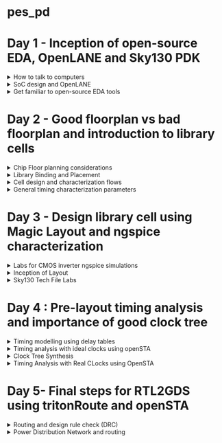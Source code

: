 # pes_pd
# Day 1 - Inception of open-source EDA, OpenLANE and Sky130 PDK
<details>
<summary> How to talk to computers </summary>

<details>

<summary>Introduction to QFN-48 Package, Chip, Pads, Core, Die and IPs</summary>

![WhatsApp Image 2023-09-19 at 11 50 43 AM](https://github.com/JBavitha/pes_pd/assets/142578450/00076ded-c322-49cf-a4c3-1043ccae2c57)


  
</details>



<details>
<summary> RISC-V(Reduced Instruction Set Computing-Five) </summary>

- Open Standard: RISC-V is an open standard ISA, which means that its specifications are freely available to the public. This openness encourages collaboration, innovation, and the development of a wide range of processors by various organizations and individuals.
- Simplicity: RISC-V follows the RISC philosophy of simplicity and orthogonality. It has a relatively small number of instructions with a regular encoding format, making it easier to design and optimize processors.

</details>

<details>

<summary> From Apps to Hardware </summary> 

Application software ---> System software ---> Hardware

This Application Software enters into a block called as System Software and this system software intern converts application program into  binary language.
- Major components of system sofware are:
  1. OS(Operating System)
  2. Compiler
  3. Assembler
![Screenshot from 2023-08-21 17-19-03](https://github.com/JBavitha/physicaldesignASIC/assets/142578450/c61ccc96-f3ad-4a8d-842c-0c0d5186eb4d)

### Type of Instructions
- Pseudo Instructions
- Base Integer Instructions(RV64I)
- Multiply Extension(RV64M)
- Single and Double precision floating point Extension(RV64F and RV64D)
</details>
</details>



<details>
<summary> SoC design and OpenLANE </summary> 

![image](https://github.com/JBavitha/pes_pd/assets/142578450/b2b20b8b-6564-46d5-8c02-9fc30d3f2fae)

## Simplified RTL to GDSII Flow

<img width="603" alt="Screenshot 2023-09-11 174858" src="https://github.com/JBavitha/pes_pd/assets/142578450/a6644fa7-83a0-48bf-8c94-cee34d5c5025">

```Synthesis : ``` Synthesis in the context of ASIC (Application-Specific Integrated Circuit) design is a crucial step in the overall ASIC design flow. It involves converting a high-level hardware description language (HDL) representation of a digital design into a gate-level netlist, which consists of logical gates (AND, OR, XOR, etc.) and flip-flops (registers).

```Floor planning :``` Floor planning is the process of determining how the various functional blocks, or modules, of an ASIC will be physically placed on the silicon die. It defines the overall chip's dimensions, the location of key components, and the routing channels for interconnects.

```Power planning :```Power planning, also known as power grid design, is the process of distributing power and ground throughout the ASIC to ensure stable and efficient power delivery. It involves creating a network of power rails and ground connections.

```place :```

1.Global Placement:
- Global placement is the initial phase of placement and focuses on finding a rough positioning of the cells on the chip's layout.
- It does not specify the exact coordinates but rather provides a high-level allocation of resources.
- The goal is to create a feasible floorplan that meets the chip's size and aspect ratio requirements while optimizing for factors like wirelength, timing, and power.

2.Detailed Placement:
- Detailed placement follows global placement and focuses on refining the positions of individual cells to achieve precise spatial coordinates.
- It determines the exact locations of each cell and ensures that cells are placed according to design constraints and the logical interconnections between them.

```Clock Tree Synthesis (CTS) :```CTS aims to efficiently distribute clock signals to all flip-flops and sequential elements in the design. This ensures that all clocked elements receive a synchronized clock signal, minimizing clock skew (the variation in arrival times of clock signals) and ensuring consistent operation.

```Signal Routing :```It involves the process of connecting various electronic components and interconnecting the signal paths to ensure proper functionality.

1. Global Routing:
- Global routing focuses on finding a rough path for each signal through the available routing channels to connect the source and destination points.
- It doesn't specify the exact path of each wire but rather defines high-level routing structures.

2. Detailed Routing:
- Detailed routing follows global routing and focuses on refining the exact paths of each signal.
- It specifies the specific routing resources (metal layers, vias, etc.) to be used for each net and resolves conflicts.

```Sign Off :```
- Physical Verifications
  - Design Rules Checking (DRC)
  - Layout vs. Schematic (LVS)
- Timing Verification
  - Static Timing Analysis (STA)

## Introduction to OpenLANE 
```Open-Source ASIC Design:``` OpenLane is designed to democratize the ASIC design process by providing open-source tools and methodologies. It aims to reduce the barriers to entry and enable more people to design custom integrated circuits.


- Main Goal:
  - Produce a clean GDSII with no human intervention (no-human-in-the-loop)

- Clean means:
  - No LVS Violations
  - No DRC Violations



### StriVe SoC Family

<img width="246" alt="image" src="https://github.com/JBavitha/pes_pd/assets/142578450/2cc4a4ae-1d0f-43a7-a281-f53cd835f9e0">

### OpenLANE ASIC Flow

![image](https://github.com/JBavitha/pes_pd/assets/142578450/d8db7b57-d549-4f66-af91-795a2df28fc2)

### Design For Test (DFT)

- Scan Insertion
- Automatic Test Pattern Generation (ATPG)
- Test Patterns Compaction
- Fault Coverage
- Fault Simulation

### Physical implementation 
- Also called automated PnR (Place and Route)
  - Floor/Power Planning
  - End Decoupling Capacitors and Tap cells insertion
  - Placement: Global and Detailed
  - Post placement optimization
  - Clock Tree Synthesis (CTS)
  - Routing: Global and Detailed

### Logic Equivalence Check

- Every time the netlist is modified, verification must be performed
  - CTS modifies the netlist
  - Post Placement optimizations modifies the netlist
- LEC is used to formally confirm that the function did not change after modifying the netlist

### Dealing with Antenna rules Violations
- When a metal wire segment is fabricated, it can act as an antenna.
  - Reactive ion etching causes charge to accumulate on the wire.
  - Transistor gates can be damaged during fabrication.
** Two solutions : **
- Bridging attaches a higher layer intermediary
  - Requires Router awareness (not there yet!)
- Add antenna diode cell to leak away charges
  - Antenna diodes are provided by the SCL

</details>





<details>
<summary> Get familiar to open-source EDA tools </summary> 
  
### OpenLANE directory structure in detail 

<img width="416" alt="image" src="https://github.com/JBavitha/pes_pd/assets/142578450/264589dd-a16d-43ba-a23b-0df5ac663015">

<img width="482" alt="image" src="https://github.com/JBavitha/pes_pd/assets/142578450/0a6630d8-6ea6-4ab1-9c62-b90278e4568e">

<img width="518" alt="image" src="https://github.com/JBavitha/pes_pd/assets/142578450/b95fc4be-0d02-4770-89d4-014e63c3bcc8">

- skywate-pdk : contains all pdk related files.
- open_pdks : set of scrips and files that converts foundry level pdks to be compatible with open source pda tools.
- sky130A : It is a variant of pdk.
- libs.tech : specific to technology
- libs.ref : specific to tools

### Design preparation steps

```
docker
./flow.tcl -interactive
package require openlane 0.9
prep -design picorv32a
run_synthesis
run_floorplan

```

<img width="342" alt="image" src="https://github.com/JBavitha/pes_pd/assets/142578450/7753c73b-e9c1-4006-8a43-1480eca4107d">





<img width="381" alt="image" src="https://github.com/JBavitha/pes_pd/assets/142578450/99a8d4ab-33ba-4bda-bc7e-d54c4f40b92a">



<img width="573" alt="image" src="https://github.com/JBavitha/pes_pd/assets/142578450/4d7c6351-6a7b-4b71-9f64-76f8b88012bc">



``` less config.tcl ```


<img width="511" alt="image" src="https://github.com/JBavitha/pes_pd/assets/142578450/da96657a-8ed4-4df2-90de-76f6490a6c74">

``` less sky130A_sky130_fd_sc_hd_config.tcl ```

<img width="322" alt="image" src="https://github.com/JBavitha/pes_pd/assets/142578450/1b383da5-b9b3-4075-825d-b9f0c61d8c5e">

**Design setup stage**

<img width="601" alt="image" src="https://github.com/JBavitha/pes_pd/assets/142578450/64294755-5b46-4b77-8d84-0a9aed67bf8a">

### Review files after design prep and run synthesis

<img width="522" alt="image" src="https://github.com/JBavitha/pes_pd/assets/142578450/c4dfe649-c06a-427b-8dc8-dfa1018c6503">


``` less merged.lef ```

<img width="430" alt="image" src="https://github.com/JBavitha/pes_pd/assets/142578450/43a7480d-6ccd-4742-8c3d-df4e7914ce96">

``` less config.tcl ```

<img width="605" alt="image" src="https://github.com/JBavitha/pes_pd/assets/142578450/422c65b3-b2bd-41aa-987e-fcd3c6ce497e">

**Synthesis results**

<img width="173" alt="image" src="https://github.com/JBavitha/pes_pd/assets/142578450/4688d9eb-88f6-429e-b01a-ce15b8299151">

``` No of cells =```14876
``` No of dff = ``` 1613
``` flop ratio=``` 0.108


``` less picorv32a.synthesis.v```

<img width="601" alt="image" src="https://github.com/JBavitha/pes_pd/assets/142578450/4de900cb-ecf8-4431-b775-78921198feac">


</details>


# Day 2 - Good floorplan vs bad floorplan and introduction to library cells
<details>
<summary>  Chip Floor planning considerations </summary> 

### Utilisation Factor and aspect ratio

**How do we find W and H ??**

<img width="416" alt="image" src="https://github.com/JBavitha/pes_pd/assets/142578450/88e3af4a-aa59-4e7d-811f-6188bae9a3a6">

**Lets take an example**
- we begin with a simple netlist takiing two D flip flips,aka launch flop and the capture flop with a simple combinational logic between them.

<img width="448" alt="image" src="https://github.com/JBavitha/pes_pd/assets/142578450/092f2da8-868b-4b05-802c-c729f6504d63">

-  convert it into physical dimension.
<img width="417" alt="image" src="https://github.com/JBavitha/pes_pd/assets/142578450/d1954fa7-ca86-4012-b785-d9daf431da7c">

- give some unit area for the each logic gate as shown below:
<img width="579" alt="image" src="https://github.com/JBavitha/pes_pd/assets/142578450/bf87bf69-f41c-4d86-8022-9e2555b72e96">


- we implment this die multiple times on the silicon wafer to increase the throughput.
- when we implment the logic into the core,the logic cells occupied 100% of the core,thereby occupying Utilising 100% of the core.

<img width="582" alt="image" src="https://github.com/JBavitha/pes_pd/assets/142578450/658e9ab3-8fe3-450d-8558-70882c27fe71">

- To find Utilisation factor :
<img width="248" alt="image" src="https://github.com/JBavitha/pes_pd/assets/142578450/66c9259d-b660-4408-bcf0-96e1eb7c1d14">

- Here in our example *Utilisation factor* is 1

- Aspect ratio :
  - aspect ratio refers to the ratio of the width to the height of a transistor. It is a critical parameter in the design and fabrication of integrated circuits.
- Here in our example aspect ratio is
<img width="247" alt="image" src="https://github.com/JBavitha/pes_pd/assets/142578450/e8805a35-eeab-4d2a-9f48-665bad085a51">

- Whenever the aspect ratio is 1 it signifies that the chip is a square shaped chip.when the aspect ratio is other than 1 then it signifies that our chip is rectangle in shape.


### Concept of Pre placed cells

<img width="547" alt="image" src="https://github.com/JBavitha/pes_pd/assets/142578450/afe3334d-9e9d-4da0-9d79-a1d25c2c9a71">

<img width="269" alt="image" src="https://github.com/JBavitha/pes_pd/assets/142578450/d4253952-e03f-492a-ab42-e8287c4042dc">

- separate the two blocks as two different IP's and modules.
- we can implment this one time and can be REUSED multiple times.


<img width="455" alt="image" src="https://github.com/JBavitha/pes_pd/assets/142578450/065fc0b8-5d35-4991-a728-c03119f80bcd">

<img width="458" alt="image" src="https://github.com/JBavitha/pes_pd/assets/142578450/c54354a9-ce00-46fe-a42a-06faace90217">

### De-coupling capacitors

- Decoupling capacitors are a fundamental tool in ensuring the reliable and noise-free operation of digital circuits and ICs. Properly selected and placed decoupling capacitors can help prevent signal integrity issues, reduce electromagnetic interference (EMI), and improve the overall performance and reliability of electronic systems.

<img width="577" alt="image" src="https://github.com/JBavitha/pes_pd/assets/142578450/b2a968d9-b686-4b3a-8cc1-46e24a69d4fe">

- If Vdd' goes below the noise margin, due to Rdd and Ldd, the logic '1' at the output of circuit wont be detected as logic '1' at the input of the circuit following this circuit.
<img width="462" alt="image" src="https://github.com/JBavitha/pes_pd/assets/142578450/87f2781e-2052-4a53-b557-ede8d9032e33">

- Having a large distance from the power supply and the main circuit has a disadvantage as there are multiple voltage drops happening before it reaches the main circuit giving a less voltage at the main circuit due to voltage drops therefore we cannot gaurantee that our logic gates in the circuit are getting either a high voltage(logic 1) or a low voltage(logic 0) or a danger region or gray region(Either Logic can go to 1 or 0 giving high or low volts) hence we have a disadvantage of Voltage being far from our circuit design.

- To solve this we use Decoupling Capacitors
  - they are huge capacitors completely filled with charge,therefore if our main voltage is source is 1v our deocupling capacitors also get charged to 1V.

<img width="579" alt="image" src="https://github.com/JBavitha/pes_pd/assets/142578450/1c574b07-a6b5-452a-bce9-6921a89db806">

- surround the preplaced cells with the decoupling capacitors in order to keep the current flow as required without any problems of voltage drops.thereby ensuring each preplaced cells are getting the supply from the Decoupling capacitors.

<img width="415" alt="image" src="https://github.com/JBavitha/pes_pd/assets/142578450/c2bee96c-6677-4295-913a-1d2ba3b720fa">

### Power planning

- Power planning involves the careful management of power distribution, delivery, and consumption in an IC to ensure its proper functioning and efficiency.

<img width="322" alt="image" src="https://github.com/JBavitha/pes_pd/assets/142578450/8e51df59-d182-46ef-96b3-a230f46be2ab">

- Consider the above circuit which we used for decoupling capacitors and convert it into a Macro,now this Macro is repeated multiple times on the chip creating a current Demand for each and every element of the particular macro.Now suppose one is driver and other is loader each macro have a decoupling capacitors and we need to send signal from driver to load, we need to make sure the particular line between the driver to load maintains the same particular signal.

<img width="432" alt="image" src="https://github.com/JBavitha/pes_pd/assets/142578450/5749c54e-6071-46a7-b5f0-881e67c62d1b">

- The line between the driver and load should get the necessary power from the power supply as decoupling capacitors cannot be placed in between therfore having a possibility of voltage drop as the power supply is far from the signal line.
- Hence we consider a 16 bit bus connected to an inverter when we pass the logic to the inverter the output will be inverted value of the input therfore all the capacitors charged to logic 1 are now dischraged to Logic 0 and vise versa.

<img width="453" alt="image" src="https://github.com/JBavitha/pes_pd/assets/142578450/7ab5589a-5f16-4b9d-9d2c-bf5a26820f51">

<img width="437" alt="image" src="https://github.com/JBavitha/pes_pd/assets/142578450/a137db98-0906-43ff-9eb4-86599a10993a">

- when all the other capacitors charging from Logic 0 to logic 1 in that case all these capacitors are demanding for supply from the main power supply at the same time and we have a single voltage line for all the capacitors hence we get a Voltage Droop

<img width="440" alt="image" src="https://github.com/JBavitha/pes_pd/assets/142578450/e6da813d-05d5-49f1-959d-72274e1e4410">

- We put multiple power supplies instead of single one by creating multiple vdd and vss lines,therby giving any power supply demand to the circuit.
**The power planning structure**

### Pin placement and logical cell placement blockage

- Pin placement, also known as I/O (Input/Output) pad placement, refers to the process of determining the locations and arrangement of input and output pins on an IC or PCB. These pins are used to interface with external devices or other components.
<img width="443" alt="image" src="https://github.com/JBavitha/pes_pd/assets/142578450/bb5f3c42-4a93-4410-9d14-c88622057eeb">

- lets take 2 more designs but both are driven using different clocks with a common pre placed cell as shown below:

<img width="465" alt="image" src="https://github.com/JBavitha/pes_pd/assets/142578450/932631eb-512c-416a-828a-6246dcfffd82">

<img width="471" alt="image" src="https://github.com/JBavitha/pes_pd/assets/142578450/08172ee4-f587-43b3-aa68-f303b8875487">

- Clock 1 and clock 2 drive the complete chip.

**Pin Placement**

<img width="520" alt="image" src="https://github.com/JBavitha/pes_pd/assets/142578450/16360952-d320-4093-a941-8530898cf0d4">

- After Pin placement we make sure that none of the automated placement and routine tool doesnt place any cells in the particular area that the gaps between each clock ports,the area should be blocked for placement and routine tool,hence we do logical cell placement blockage.
<img width="508" alt="image" src="https://github.com/JBavitha/pes_pd/assets/142578450/e5af433c-d0e8-4bb0-ac80-1001a2fc3b04">

### Steps to run floorplan using OpenLANE

```less README.md``` 

<img width="445" alt="image" src="https://github.com/JBavitha/pes_pd/assets/142578450/058b0ac3-e49c-4156-85ed-c4ed25e16294">

<img width="602" alt="image" src="https://github.com/JBavitha/pes_pd/assets/142578450/6b57fa7b-2e10-4e81-a789-da194f097950">

```less floorplan.tcl```

<img width="335" alt="image" src="https://github.com/JBavitha/pes_pd/assets/142578450/720fd7a2-2c16-4c3e-a465-c8c444dab7ba">

``` run_floorplan```

<img width="603" alt="image" src="https://github.com/JBavitha/pes_pd/assets/142578450/2625fa1d-1a38-4032-aaf0-0fd8fc65e88d">

### Review floorplan layout in Magic

```
magic -T /home/nickson/Desktop/work/tools/openlane_working_dir/pdks/sky130A/libs.tech/magic/sky130A.tech lef read ../../tmp/merged. lef def read picorv32a.floorplan.def & 
```

<img width="926" alt="image" src="https://github.com/JBavitha/pes_pd/assets/142578450/0f85eb87-7e1f-4001-8c04-840ab4209ca2">

<img width="722" alt="image" src="https://github.com/JBavitha/pes_pd/assets/142578450/f645881b-bbdb-4204-8a9e-311185d70a1b">

- Select **S** to select the layout press **V** that will fit layout on the screen 

<img width="390" alt="image" src="https://github.com/JBavitha/pes_pd/assets/142578450/f70e2a0a-dcaf-4ef7-9fe5-9c27fc238960">


</details>


<details>
<summary>   Library Binding and Placement </summary> 


### Netlist binding and initial place design

**Placement and Routing**

- The most important step in placement and routing is to bind the netlist with the physical cells


<img width="583" alt="image" src="https://github.com/JBavitha/pes_pd/assets/142578450/981d964b-437e-4414-a9a0-7b511d25b8a8">


- The library also holds the information of each logic gate like delays and etc,the library can be classified into either 2 types one that holds the shapes and one that holds the information of each logic gate.
The library will have the information of the shape the width and height,the delay information of each and every cell and the required condition of the particular cells.

<img width="595" alt="image" src="https://github.com/JBavitha/pes_pd/assets/142578450/53b5f1a0-e847-4406-a551-605a94378d73">

- we now place each of the shape cells from the physical deisgn view of logic gates in a proper manner such that ther are no delay contraints,we place them in such a way that they are close to thier respective input and ouput port pins, we place them close because if FF2 was placed somewhere below and the distance from FF2 to dout1 wud be higher therby having more timing delay to communicate with the output pin.

<img width="595" alt="image" src="https://github.com/JBavitha/pes_pd/assets/142578450/02c35d41-c8f6-472e-b362-41198d1ab87a">


### Optimize placement using estimated wire-length and capacitance

**To solve the problem**

<img width="596" alt="image" src="https://github.com/JBavitha/pes_pd/assets/142578450/573d12bd-34e5-445b-b4ca-568bde354794">

- we fix this problem by placing a Repeater in between Din2 and FF1 of 2nd stage to pass on the signal thereby reducing delay and buy having loss of data,therfore whatever is told to Din2 is succesfully retained by FF1 of 2nd stage and This is called Signal Integrity.

- **Repeaters** are basically buffer that will recondition the original signal make a new signal replicates original signal and send it again in this way signal integrity is maintained.
- In the 1st stage we dont need any repeaters, Signal Integrity is based on the wire length estimation and calculation.
- SLEW is basically depended upon the value of the capacitor,higher the value of capacitor the amount of charge required to charge the capacitor will be high resulting in BAD slew.
- In stage 2 we see that the distance was far from Din2 and FF1 of stage 2,slew is basically transmission and it goes beyond the limit in the 2nd stage and resulting it in more difficulty in reaching the FF1,therfore we add some repeaters to it as shown below:

<img width="594" alt="image" src="https://github.com/JBavitha/pes_pd/assets/142578450/6f781280-db82-4f69-b248-2498b13c0885">

- The stage 3 is placed as shown below:
<img width="597" alt="image" src="https://github.com/JBavitha/pes_pd/assets/142578450/e16fef7d-56d4-4c1f-98ed-f4374029f91c">

- The stage 4 is placed as shown below:
<img width="594" alt="image" src="https://github.com/JBavitha/pes_pd/assets/142578450/66dabec4-5ab8-4cbb-b790-66e6f926e7b5">

### Need for libraries and characterization

Typical IC design flow that every design needs to go through if it wants to be implemented on a chip are:

- 1st step is the Logic synthesis,output of logic synthesis is arrangment of gates in thier original functionality that we have described using RTL.
- 2nd step is the Floorplanning,in this step we import the Netlist that we get out of logic synthesis and decide the size of the core and die.
- 3rd step is the Placement step we take the logic cells present from the logic synthesis and place it on the chip in such a manner that the initial timing is met.(ie we place the fast ones together and the ones with different functionality we keep them depending on that).
- 4th step is the CTS(Clock tree Synthesis), if we want the clock to be spread across the logic cells at equal time (ie: all flip flops sitting far or close apart should recieve clock at the same time) therfore in CTS we attack a tree which controls the clock for each logic cells.
- 5th step is the Routing stage , if we want to route each cells there are certain flow routing has to go through and it is depended on the characteristics of the cell.
- 6th step is the STA(static timing analysis) we do static timing analysis to find out what the setup time, hold time,maximum achivable frequency of circuit.

<img width="318" alt="image" src="https://github.com/JBavitha/pes_pd/assets/142578450/a35bb65e-2c28-4710-bdcf-6292c934495a">


From all these steps we see that there is one thing common and that is the Gates oR cells ,this is where Library characterization plays and imporatant role,the collection of these cells is known as library when placed in some area. we introduce these gates in a manner such that the tools understand what these gates are, we need to model them in a way that the EDA tools can understand it.

### Congestion aware placement using RePlAce

```run_placement```

<img width="591" alt="image" src="https://github.com/JBavitha/pes_pd/assets/142578450/dd1e9bb0-6ffa-406e-a9bd-b70f96269768">

<img width="599" alt="image" src="https://github.com/JBavitha/pes_pd/assets/142578450/507d9e1c-aa7c-4f29-bf2d-3932574245c1">

<img width="579" alt="image" src="https://github.com/JBavitha/pes_pd/assets/142578450/f567f29a-9e3e-4819-a876-ed1ab412e3ba">

</details>


<details>
<summary>  Cell design and characterization flows </summary> 

### Inputs for cell design flow

- The cell design flow involves the systematic creation and enhancement of discrete digital logic cells that constitute a standard cell library. Within these libraries, there exists a collection of pre-designed, characterized, and recyclable components, such as logic gates and flip-flops, fundamental for building integrated circuits. These libraries encompass various essential elements, including PDK, DRC, and LVS rules, SPICE models, as well as user-defined specifications. These user-defined specifications, such as pin placement and gate length parameters, are incorporated into the library by the library developer.
![image](https://github.com/ani171/pes_pd/assets/97838595/28ef7c44-3535-46f7-a45b-3f99c5f3f5a8)
![image](https://github.com/ani171/pes_pd/assets/97838595/be1e9c0e-feff-4110-8e49-5f6ed92008ac)

### Circuit Design

- Circuit Design Phase: In this initial phase, we begin by implementing a specific function using a combination of NMOS (N-type Metal-Oxide-Semiconductor) and PMOS (P-type Metal-Oxide-Semiconductor) transistors. Subsequently, we create a network graph that represents the interconnections between these transistors. From this graph, we derive Euler's path, which serves as a crucial aspect of the design. Additionally, we construct a stick diagram that visually represents the physical layout of the circuit based on the graph.
![image](https://github.com/ani171/pes_pd/assets/97838595/668f9253-50d7-4ab0-9c1d-0dc5fe59353e)

- Layout Design Phase: Following the stick diagram, we proceed with the layout design, adhering to Design Rule Check (DRC) rules to ensure manufacturability. This phase involves accurately converting the stick diagram into a layout that meets the specified DRC constraints. Furthermore, we extract parasitic elements, such as resistances and capacitances, from the layout. This information is then compiled into an extracted spice list.
![image](https://github.com/ani171/pes_pd/assets/97838595/5f88c636-0802-40f7-af0e-6126dbcfb546)
![image](https://github.com/ani171/pes_pd/assets/97838595/51e5811f-39af-4b3c-9118-2d7356573c01)

- Characterization Phase: In this step, we focus on characterizing the circuit's performance in terms of timing, noise, and power. We begin by importing the necessary models and technology files. Using this information, we generate an extracted spice netlist that reflects the circuit's behavior. Subsequently, we read subcircuits and integrated power sources into the design. We also apply a stimulus to the characterization setup, introduce required output capacitance loads, and provide the essential simulation commands to thoroughly evaluate the circuit's behavior under various conditions.
![image](https://github.com/ani171/pes_pd/assets/97838595/4a2c4af9-4a7f-4667-9703-09179ae4ca74)

This process involves transitioning from the initial logical representation of the circuit to its physical layout, ensuring adherence to design rules, extracting parasitic effects, and ultimately characterizing its performance through simulation and analysis.
- We have the description of this buffer as shown below:
![image](https://github.com/ani171/pes_pd/assets/97838595/b2490d1e-9190-443b-bb6a-c3bd093f25eb)

- For this, we have spice extracted Netlist basically whatever we have in the Layout buffer that contacts the metal layers, and everything for each element will have a resistance and capacitances we have extracted them all in terms of a spiced Netlist as shown below:
![image](https://github.com/ani171/pes_pd/assets/97838595/1be3c9ff-c613-4763-a08c-59ba00559250)

- We have the sub-circuit file loaded, it contains the actual PMOS and NMOS models as shown below:
![image](https://github.com/ani171/pes_pd/assets/97838595/581fcb78-4102-43e1-a0ef-2a26d4b9f99e)

- The industry-standard characterization flow comprises several key steps
1. Model Reading: The initial step involves reading the models, which are the first files received from the foundry.
2. Extracted Spice Netlist Reading: Next, we read the extracted spice netlist, which provides an essential representation of the circuit.
3. Behavior Recognition: In this stage, we identify and characterize the behavior of the buffer or logic gate that has been implemented.
4. Loaded Subcircuit File Reading: We proceed by reading the loaded subcircuit file to integrate the necessary components.
5. Power Source Attachment: Essential power sources are attached to the circuit to ensure proper operation.
6. Stimulus Application: Stimulus is applied to initiate and observe the circuit's response.
7. Output Capacitance Variation: Output capacitance is adjusted within a specified range to assess circuit performance under different conditions.
8. Simulation Commands: Crucial simulation commands are provided to simulate and evaluate the circuit.
- These eight steps are typically consolidated into a configuration file that is input into the characterization software, known as GUNA. GUNA performs comprehensive characterization, generating separate timing, power, noise, and .lib (library) files. As a result, characterization is further subdivided into timing, power, and noise characterization processes.



</details>

<details>
<summary>  General timing characterization parameters </summary> 

- By examining the descriptive image of the buffer during characterization, we gain insights into various threshold points within the waveform. These points are referred to as "Timing Threshold Definitions." Below, you can find the timing thresholds for the depicted image.
- The output of the waveform looks like this shown below:
  
![image](https://github.com/ani171/pes_pd/assets/97838595/c59122ae-54ae-4352-94b4-d20560d13572)

- The waveform presented above is designed to provide insights into the slew rates of the signal. The red graph represents the rising slew, while the blue graph illustrates the falling slew, with distinct high and low values for each. Additionally, similar representations are available for input rise and fall as well as output rise and fall, with the input rise and fall depicted below.

![image](https://github.com/ani171/pes_pd/assets/97838595/587ed7c7-3982-4bd8-aa90-418583f675cf)

- The output rise and fall is shown below:
![image](https://github.com/ani171/pes_pd/assets/97838595/3865300c-c92a-460d-9063-2d70a2d6a4fb)

- Timing threshold definitions

![image](https://github.com/ani171/pes_pd/assets/97838595/ffbbe4be-4138-40a7-8fba-d40cb45d9405)

- Propagation delay: The time difference between when the transitional input reaches 50% of its final value and when the output reaches 50% of its final value.
```
Propagation delay=time(out_fall_thr)-time(in_rise_thr)
```
![image](https://github.com/ani171/pes_pd/assets/97838595/afe8aa07-d711-4422-a60d-0a58f4db33c7)
![image](https://github.com/ani171/pes_pd/assets/97838595/ade0f4eb-d796-4405-94cc-9ef8a12eed0a)

- Transition Time: The time it takes the signal to move between states is the transition time, where the time is measured between 10% and 90% or 20% to 80% of the signal levels.
```
Rise transition time = time(slew_high_rise_thr) - time (slew_low_rise_thr)
```
```
Fall transition time = time(slew_high_fall_thr) - time (slew_low_fall_thr)
```
![image](https://github.com/ani171/pes_pd/assets/97838595/cb5f8e16-e0f0-476a-a6c6-f20e5094b87f)

</details>


# Day 3 - Design library cell using Magic Layout and ngspice characterization

<details>
<summary>Labs for CMOS inverter ngspice simulations</summary>

- The IO Placer revision process in Place and Route (PnR) is an iterative workflow, allowing for adjustments to environment variables as needed. One example is the flexibility to modify the pin configuration within the core area, transitioning from an initially evenly distributed placement to an alternative arrangement when necessary.
![image](https://github.com/ani171/pes_pd/assets/97838595/80426bdf-8c04-4fe3-b43e-93bdabbeab56)
- Here in the above image we see that all the I/O pins are located at output equidistant of each other.
- to view the floorplan mode we can go to `floorplan.tcl`
![image](https://github.com/ani171/pes_pd/assets/97838595/9465ae6a-b61f-489a-b72f-ca078c7e2cf7)

- After making modifications to the run floorplan by changing the mode to 2, the resulting layout features a structure in which the I/O pins are positioned in a stacked configuration, meaning they are arranged vertically, with one pin directly above another. This stacking arrangement can be useful for optimizing space utilization and improving signal routing efficiency in the design.

![image](https://github.com/ani171/pes_pd/assets/97838595/0e024cb4-1a88-4ae1-a83d-f86f987b9e79)

### Lab steps to git clone vsdstdcelldesign

- During this lab session, our task involves utilizing Git to clone document files associated with PMOS and NMOS spice models. Subsequently, upon performing the Git clone operation, a VSD standard cell design file will be generated within OpenLane.
- Cloning repository
```
git clone https://github.com/nickson-jose/vsdstdcelldesign.git
```
<img width="597" alt="image" src="https://github.com/JBavitha/pes_pd/assets/142578450/759da788-9961-4ce2-bf95-2207413911f7">

</details>

<details>

<summary>Inception of Layout</summary>

- To obtain the layout

```
magic -T sky130A.tech
magic -T sky130A.tech sky130_inv.mag &

```

<img width="847" alt="image" src="https://github.com/JBavitha/pes_pd/assets/142578450/dc37cc29-3a6d-4a25-96d7-e1fd18788faa">


- Click on the component and type what in the tkcon window.

<img width="461" alt="image" src="https://github.com/JBavitha/pes_pd/assets/142578450/80546af2-a874-4689-a782-23c3e690300b">

<img width="609" alt="image" src="https://github.com/JBavitha/pes_pd/assets/142578450/32d91cd2-f1f4-4d9b-aefc-365a3d47dfc5">

</details>

<details>

<summary>Sky130 Tech File Labs</summary>

#### Lab steps to create std cell layout and extract spice netlist


```
pwd
extract all
ext2spice cthresh 0 rthresh 0
ext2spice

````

![image](https://github.com/JBavitha/pes_pd/assets/142578450/0e56e930-28d6-46d4-9c19-32bed2fdff70)

- Spice file

<img width="453" alt="image" src="https://github.com/JBavitha/pes_pd/assets/142578450/b96497fb-79e8-4576-9e44-e6e92042b436">

- ngspice sky130_inv.spice

![image](https://github.com/JBavitha/pes_pd/assets/142578450/a088aa79-4e8c-4994-b807-1120e3dfa882)

- plot y vs time a

![image](https://github.com/JBavitha/pes_pd/assets/142578450/a87bd6fb-11b7-4dfa-99ab-622044d67438)

- To download the required tech files

```
wget http://opencircuitdesign.com/open_pdks/archive/drc_tests.tgz
```

<img width="918" alt="image" src="https://github.com/JBavitha/pes_pd/assets/142578450/8e41dcdc-ebf0-456b-b334-231141b28dea">

- Command to open magic
```
magic -d XR
```
<img width="492" alt="image" src="https://github.com/JBavitha/pes_pd/assets/142578450/a9e92a0b-24ce-4133-b45f-70d6f9ccea66">

- Opening the met3.mag file

![image](https://github.com/JBavitha/pes_pd/assets/142578450/23a033e7-3eff-450e-9b44-9266890c4f20)

- for contact cuts, using the command cif see VIA2, we get

![image](https://github.com/JBavitha/pes_pd/assets/142578450/fc7426a3-2061-4c2d-ac22-131453ec4cc1)

**Fixing errors**

- To find errors: Using the mouse select the area in b/w the ploy layers. Use the box command to get the measurement

![image](https://github.com/JBavitha/pes_pd/assets/142578450/979ebac1-a738-499c-b413-ea5419cffce0)


![image](https://github.com/JBavitha/pes_pd/assets/142578450/d198b119-5d8b-4736-b89c-212f00ba8a3d)


- To fix the error open the sky130A.tech file using an editor and search for poly.9 and make the changes

![image](https://github.com/JBavitha/pes_pd/assets/142578450/96d801c0-e604-4d8d-bdd4-f11a501d2e44)

![image](https://github.com/JBavitha/pes_pd/assets/142578450/57154a76-9da6-49ca-812d-9d41c0f2dfb1)


### Lab exercise to describe DRC error as a geometrical construct

![image](https://github.com/JBavitha/pes_pd/assets/142578450/330c88a8-f8c5-4c0b-ac0c-a7d594d07eb9)

- Type in the following commands in the .main file

```
cif ostyle drc
cif see dnwell_shrink
cif see dnwell_missing
```

![image](https://github.com/JBavitha/pes_pd/assets/142578450/93ef2bfd-8016-415a-9915-76a48cc9b6ba)

![image](https://github.com/JBavitha/pes_pd/assets/142578450/91c12f64-858f-41ed-96ec-c050f7322b50)




</details>


# Day 4 : Pre-layout timing analysis and importance of good clock tree

<details>
<summary>Timing modelling using delay tables</summary>

### Lab steps to convert grid info to track info

- Guidelines to follow while making standard cell set
  - input and output port must lie on the intersection of the vertical and horizontal tracks
  - the width of the standard cell should be odd multiple of the track pitch and height should be odd multiple of vertical pitch
 
- Tracks are used during routing stage 

<img width="564" alt="image" src="https://github.com/JBavitha/pes_pd/assets/142578450/7c98d580-457a-43cb-8de0-2787af698303">


<img width="89" alt="image" src="https://github.com/JBavitha/pes_pd/assets/142578450/01767b64-7258-454b-a92b-87c988eee5ec">

- press g : grids get activated

<img width="488" alt="image" src="https://github.com/JBavitha/pes_pd/assets/142578450/5c74e8df-e186-433b-a91a-2fef695e6b37">

<img width="582" alt="image" src="https://github.com/JBavitha/pes_pd/assets/142578450/889f335e-cf68-42a4-af67-2a6eb811f5cb">

###  Lab steps to convert magic layout to std cell LEF

- To generate the cell LEF file from Magic first we save the modified layout and then we open the file and extract LEF we type the command in the tkcon window

```
save sky130_vsdinv.mag
```
```
magic -T sky130A.tech sky130_vsdinv.mag
lef write
```
- width of the standard cell should be in the odd multiple of X pitch

<img width="801" alt="image" src="https://github.com/JBavitha/pes_pd/assets/142578450/c95e5203-8da0-4a62-9570-078b60d9f46e">

<img width="185" alt="image" src="https://github.com/JBavitha/pes_pd/assets/142578450/399865b1-665f-40e4-8007-4f2022481825">

### Introduction to timing libs and steps to include new cell in synthesis

- We copy the lef file created and the sky130 library that to the src folder of picorv32a folder.

<img width="656" alt="image" src="https://github.com/JBavitha/pes_pd/assets/142578450/b465765d-d484-4974-a54e-c76daabf344d">

<img width="559" alt="image" src="https://github.com/JBavitha/pes_pd/assets/142578450/ecad975d-8acc-4f96-bee0-f385f183d389">

<img width="917" alt="image" src="https://github.com/JBavitha/pes_pd/assets/142578450/2745620d-21da-4d94-a506-ad3c6933d993">

<img width="447" alt="image" src="https://github.com/JBavitha/pes_pd/assets/142578450/ae4e3e20-b0e1-4272-af4d-818f72614bcb">

Modify config file to include the libraries and lef file

```
vim config.tcl
```
<img width="517" alt="image" src="https://github.com/JBavitha/pes_pd/assets/142578450/2b5d51fe-600e-4338-8f03-407aebcbef1f">

- Next in OpenLANE we retrieve the 0.9 package.

We type the following commands

```
docker
./flow.tcl -interactive
package require openlane 0.9
prep -design picorv32a -tag 17-09_18-21 -overwrite
set lefs [glob $::env(DESIGN_DIR)/src/*.lef]
add_lefs -src $lefs
run_synthesis

```

<img width="588" alt="image" src="https://github.com/JBavitha/pes_pd/assets/142578450/3f29e768-75e2-4efb-8fc8-68ee27233592">





### Introduction to delay tables

- Delay tables, also known as delay models or delay tables, are essential components in digital circuit design and analysis. They provide a way to model and understand the propagation delays of logic gates and interconnects within a digital integrated circuit (IC). These tables play a crucial role in ensuring that the circuit meets its timing requirements, such as setup and hold times, and they are fundamental to the design of synchronous digital systems.
Here's an introduction to delay tables:

- Purpose of Delay Tables:
  - Delay tables are used to represent the delays encountered by signals as they pass through various components of a digital circuit.
- The primary purposes of delay tables are as follows:
  - Timing Analysis: They are essential for performing timing analysis, ensuring that signals meet their timing constraints, and identifying potential violations.

  - Synchronization: They help in synchronizing different parts of a digital system to ensure that data is sampled or latched correctly.

  - Power Estimation: Delay tables are used for estimating power consumption in digital circuits since power dissipation is directly related to signal transitions.

- Components of Delay Tables:
Delay tables typically include the following components:

- Input Conditions: These conditions specify the input signal values or transitions that trigger the delay calculation. Inputs can include input signal values, load conditions, and transition times.

- Gate Delays: Delay tables include information about the propagation delays of various logic gates, such as AND, OR, NAND, NOR, XOR, and others. These delays depend on the gate's technology, fan-out, and input conditions.

- Interconnect Delays: They account for the delays introduced by the wires and routing between logic gates. Interconnect delays depend on the physical characteristics of the wires, including length, resistance, and capacitance.

- Output Loads: The output load conditions specify the capacitive load that the gate must drive, which affects the output delay.


</details>

<details>
<summary>Timing analysis with ideal clocks using openSTA</summary>


**Setup timing analysis and introduction to flip-flop setup time**

- Setup Timing Analysis:
  - Setup timing analysis is a critical aspect of digital circuit design and verification. It focuses on ensuring that data signals meet the required setup time constraints at the inputs of sequential elements (e.g., flip-flops) in a digital system. The primary goal of setup timing analysis is to ensure that data is stable and valid before it is clocked into a flip-flop or other storage elements.

- Introduction to Flip-Flop Setup Time:
  - The setup time (Ts) for a flip-flop is a critical parameter that determines when a data input signal must be stable before the arrival of the clock edge to guarantee proper data capture. It is defined as the minimum amount of time the data input must be held at a valid logic level before the active clock edge (e.g., rising edge) for reliable storage.

![image](https://github.com/JBavitha/pes_pd/assets/142578450/963ad38a-b8d9-481c-92e9-ff2ff64e4f2d)


**Introduction to clock jitter and uncertainty**

- Clock Jitter:
  - Clock jitter refers to the short-term variations or fluctuations in the timing of a clock signal's edges. It is a critical parameter in digital systems and communication systems, as it can affect the overall system's performance, especially in high-speed or sensitive applications. Clock jitter can be caused by various factors and can manifest as random or deterministic variations in the clock signal's timing.

- Clock Uncertainty:
  - Clock uncertainty, also known as clock skew, is related to the variation in the arrival times of clock signals at different points within a digital system. It is distinct from clock jitter but can also impact system performance and timing. Clock uncertainty can arise due to factors such as clock distribution network delays, routing delays, and variations in clock path lengths.
</details>

<details>

<summary>Clock Tree Synthesis</summary>


After  fixing slack violations. A a mapped.v file is generated in synthesis results. Therefore we write this netlist using write_verilog and replace the openlane generated mapped file ie., picorv32a.synthesis.v

- now in the openlane flow, continue with

'''
run_flooorplan 
run_placement 
run_cts

'''

</details>

<details>
<summary>Timing Analysis with Real CLocks using OpenSTA</summary>



```
read_lef /openLANE_flow/designs/picorv32a/runs/18-09_06-26/tmp/merged.lef
read_def /openLANE_flow/designs/picorv32a/runs/18-09_06-26/results/cts/picorv32a.cts.def
write_db pico_cts.db
read_db pico_cts.db
read_verilog /openLANE_flow/designs/picorv32a/runs/18-09_06-26/results/synthesis/picorv32a.synthesis_cts.v
read_liberty -max $::env(LIB_SLOWEST)
read_liberty -max $::env(LIB_FASTEST)
set_propagated_clock [all_clocks]
report_checks -path_delay min_max -format full_clock_expanded -digits 4

```

![image](https://github.com/JBavitha/pes_pd/assets/142578450/ffee24c6-1119-4530-8185-10703378338c)

- Lab steps to Observe Setup and Hold Timing

```report_clock_skew -hold```
```report_clock_skew -setup```

</details>

# Day 5- Final steps for RTL2GDS using tritonRoute and openSTA

<details>
<summary>Routing and design rule check (DRC)</summary>

### Introduction to Maze routing
  
- Maze routing is a method used in electronic design automation (EDA) and integrated circuit (IC) design to determine efficient paths for interconnecting various components, such as logic gates, on a chip's layout. The goal is to find a path through a maze-like grid of obstacles while optimizing for factors like wire length, signal delay, and area utilization.

- Lee's algorithm, also known as Lee's breadth-first search (BFS) algorithm, is a graph traversal and pathfinding algorithm that is commonly used in maze routing, maze solving, and other grid-based problems. Named after its creator, C. Y. Lee, the algorithm is particularly useful for finding the shortest path between two points in a grid while exploring the grid layer by layer.

**DRC**

- Lambda rules are process-specific design rules used in semiconductor manufacturing to ensure that integrated circuit (IC) layouts adhere to the capabilities and constraints of a particular semiconductor process. These rules are expressed in terms of lambda (λ), a normalized unit of measurement relative to the process technology. Lambda rules can vary between semiconductor foundries and process nodes, but they typically cover various aspects of IC design. Here's a list of common lambda rules and design considerations:

  - Minimum Feature Size: Specifies the minimum allowed width and spacing for features such as transistors, metal tracks, and vias, often expressed as multiples of λ.
  - Aspect Ratio: Defines the acceptable aspect ratio (width-to-height ratio) for rectangular structures, ensuring manufacturability.
  - Metal Layer Constraints: Specifies minimum metal track widths, metal-to-metal spacings, and via sizes on metal layers.
  - Poly Pitch: Defines the minimum pitch (spacing between features) for the poly-silicon (poly) layer, which affects the size of transistors and gates.
  - Active Area Constraints: Specifies minimum active area dimensions, ensuring that transistors meet process requirements.
  - Well and Substrate Taps: Covers the placement and size of well and substrate taps for connecting to power and ground planes.
  - Gate Length: Specifies the minimum gate length for transistors, affecting their performance characteristics.
  - Contact and Via Rules: Defines the minimum size and spacing of contacts and vias used to connect different layers in the IC.
  - Local Interconnects: Provides rules for local interconnects, which are used for routing within a cell or macro.
  - Minimum Metal to Active Spacing: Sets the minimum separation between metal tracks and active areas.
  - Minimum Metal to Contact Spacing: Specifies the minimum distance between metal tracks and contacts.

</details>

<details>

<summary> Power Distribution Network and routing </summary>

- After generating our clock tree network and verifying post routing STA checks we are ready to generate the power distribution network gen_pdn in OpenLANE:

![image](https://github.com/JBavitha/pes_pd/assets/142578450/f688bcb0-489c-45de-baef-328e5733920f)

![image](https://github.com/JBavitha/pes_pd/assets/142578450/48d4681c-1765-4b5c-8bf5-1046fa272860)

- Change in DEF

![image](https://github.com/JBavitha/pes_pd/assets/142578450/f8aa5da5-7215-4d34-bf21-bfb770c579ad)

- Run routing


```run_routing```


![image](https://github.com/JBavitha/pes_pd/assets/142578450/a749e34e-1acf-4435-9add-b3136f71ab63)





**SPEF extraction**

```
cd Desktop/work/tools/SPEF_Extractor
```
- SPEF file is created in

```
/home/vsduser/Desktop/work/tools/openlane_working_dir/openlane/designs/picorv32a/runs/16-09_19-58/results/routing/
```















  
</details>


















